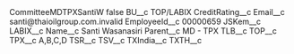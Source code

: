 <?xml version="1.0" encoding="UTF-8"?>
<CustomMetadata xmlns="http://soap.sforce.com/2006/04/metadata" xmlns:xsi="http://www.w3.org/2001/XMLSchema-instance" xmlns:xsd="http://www.w3.org/2001/XMLSchema">
    <label>CommitteeMDTPXSantiW</label>
    <protected>false</protected>
    <values>
        <field>BU__c</field>
        <value xsi:type="xsd:string">TOP/LABIX</value>
    </values>
    <values>
        <field>CreditRating__c</field>
        <value xsi:nil="true"/>
    </values>
    <values>
        <field>Email__c</field>
        <value xsi:type="xsd:string">santi@thaioilgroup.com.invalid</value>
    </values>
    <values>
        <field>EmployeeId__c</field>
        <value xsi:type="xsd:string">00000659</value>
    </values>
    <values>
        <field>JSKem__c</field>
        <value xsi:nil="true"/>
    </values>
    <values>
        <field>LABIX__c</field>
        <value xsi:nil="true"/>
    </values>
    <values>
        <field>Name__c</field>
        <value xsi:type="xsd:string">Santi Wasanasiri</value>
    </values>
    <values>
        <field>Parent__c</field>
        <value xsi:type="xsd:string">MD - TPX</value>
    </values>
    <values>
        <field>TLB__c</field>
        <value xsi:nil="true"/>
    </values>
    <values>
        <field>TOP__c</field>
        <value xsi:nil="true"/>
    </values>
    <values>
        <field>TPX__c</field>
        <value xsi:type="xsd:string">A,B,C,D</value>
    </values>
    <values>
        <field>TSR__c</field>
        <value xsi:nil="true"/>
    </values>
    <values>
        <field>TSV__c</field>
        <value xsi:nil="true"/>
    </values>
    <values>
        <field>TXIndia__c</field>
        <value xsi:nil="true"/>
    </values>
    <values>
        <field>TXTH__c</field>
        <value xsi:nil="true"/>
    </values>
</CustomMetadata>
